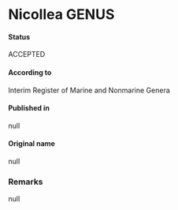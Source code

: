 Nicollea GENUS
=======

#### Status
ACCEPTED

#### According to
Interim Register of Marine and Nonmarine Genera

#### Published in
null

#### Original name
null

### Remarks
null